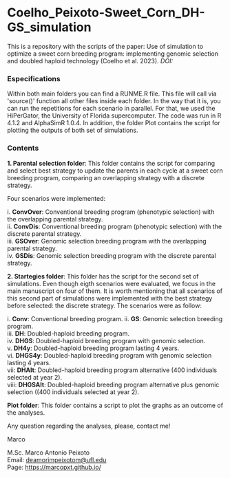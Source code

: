 # Coelho_Peixoto-Sweet_Corn_DH-GS_simulation

This is a repository with the scripts of the paper: Use of simulation to optimize a sweet corn breeding program: implementing genomic selection and doubled haploid technology (Coelho et al. 2023). *DOI:*

### Especifications

Within both main folders you can find a RUNME.R file. This file will call via 'source()' function all other files inside each folder. In the way that it is, you can run the repetitions for each scenario in parallel. For that, we used the HiPerGator, the University of Florida supercomputer. The code was run in R 4.1.2 and AlphaSimR 1.0.4. In addition, the folder Plot contains the script for plotting the outputs of both set of simulations.

### Contents

**1. Parental selection folder**: This folder contains the script for comparing and select best strategy to update the parents in each cycle at a sweet corn breeding program, comparing an overlapping strategy with a discrete strategy.

Four scenarios were implemented:

i. **ConvOver**: Conventional breeding program (phenotypic selection) with the overlapping parental strategy.  
ii. **ConvDis**: Conventional breeding program (phenotypic selection) with the discrete parental strategy.   
iii. **GSOver**: Genomic selection breeding program with the overlapping parental strategy.  
iv. **GSDis**: Genomic selection breeding program with the discrete parental strategy.  

**2. Startegies folder**: This folder has the script for the second set of simulations. Even though eigth scenarios were evaluated, we focus in the main manuscript on four of them. It is worth mentioning that all scenarios of this second part of simulations were implemented with the best strategy before selected: the discrete strategy. The scenarios were as follow:

i. **Conv**: Conventional breeding program. 
ii. **GS**: Genomic selection breeding program.   
iii. **DH**: Doubled-haploid breeding program.    
iv. **DHGS**: Doubled-haploid breeding program with genomic selection.  
v. **DH4y**: Doubled-haploid breeding program lasting 4 years.  
vi. **DHGS4y**: Doubled-haploid breeding program with genomic selection lasting 4 years.  
vii: **DHAlt**: Doubled-haploid breeding program alternative (400 individuals selected at year 2).  
viii: **DHGSAlt**: Doubled-haploid breeding program alternative plus genomic selection ((400 individuals selected at year 2).  

**Plot folder**: This folder contains a script to plot the graphs as an outcome of the analyses.

Any question regarding the analyses, please, contact me!

Marco


M.Sc. Marco Antonio Peixoto  
Email: deamorimpeixotom@ufl.edu  
Page: https://marcopxt.github.io/  
